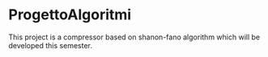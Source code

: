 # ProgettoAlgoritmi
This project is a compressor based on shanon-fano algorithm which will be developed this semester.
